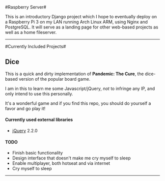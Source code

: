 #Raspberry Server#

This is an introductory Django project which I hope to eventually deploy on a Raspberry Pi 3 on my LAN running Arch Linux ARM, using Nginx and PostgreSQL.  It will serve as a landing page for other web-based projects as well as a home fileserver.

* * *

#Currently Included Projects#

## Dice ##

This is a quick and dirty implementation of **Pandemic: The Cure**, the dice-based version of the popular board game.

I am in this to learn me some Javascript/jQuery, *not* to infringe any IP, and only intend to use this personally.

It's a wonderful game and if you find this repo, you should do yourself a favor and go play it!

#### Currently used external libraries ####

* [jQuery](http://jquery.com/) 2.2.0

#### TODO ####

* Finish basic functionality
* Design interface that doesn't make me cry myself to sleep
* Enable multiplayer, both hotseat and via internet
* Cry myself to sleep

* * *
